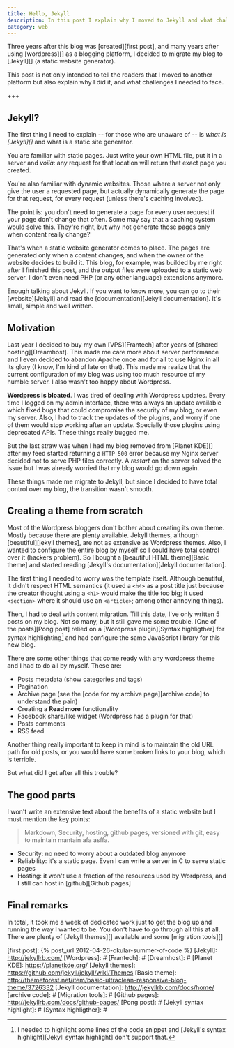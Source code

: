 ```yaml
---
title: Hello, Jekyll
description: In this post I explain why I moved to Jekyll and what challenges I had to face doing that
category: web
---
```

Three years after this blog was [created][first post], and many years after using [wordpress][] as a blogging platform, I decided to migrate my blog to [Jekyll][] (a static website generator).

This post is not only intended to tell the readers that I moved to another platform but also explain why I did it, and what challenges I needed to face.

+++

## Jekyll?

The first thing I need to explain -- for those who are unaware of -- is *what is [Jekyll][]* and what is a static site generator.

You are familiar with static pages. Just write your own HTML file, put it in a server and *voilà*: any request for that location will return that exact page you created.

You're also familiar with dynamic websites. Those where a server not only give the user a requested page, but actually dynamically generate the page for that request, for every request (unless there's caching involved).

The point is: you don't need to generate a page for every user request if your page don't change that often. Some may say that a caching system would solve this. They're right, but why not generate those pages only when content really change?

That's when a static website generator comes to place. The pages are generated only when a content changes, and when the owner of the website decides to build it. This blog, for example, was builded by me right after I finished this post, and the output files were uploaded to a static web server. I don't even need PHP (or any other language) extensions anymore.

Enough talking about Jekyll. If you want to know more, you can go to their [website][Jekyll] and read the [documentation][Jekyll documentation]. It's small, simple and well written.

## Motivation

Last year I decided to buy my own [VPS][Frantech] after years of [shared hosting][Dreamhost]. This made me care more about server performance and I even decided to abandon Apache once and for all to use Nginx in all its glory (I know, I'm kind of late on that). This made me realize that the current configuration of my blog was using too much resource of my humble server. I also wasn't too happy about Wordpress.

**Wordpress is bloated**. I was tired of dealing with Wordpress updates. Every time I logged on my admin interface, there was always an update available which fixed bugs that could compromise the security of my blog, or even my server. Also, I had to track the updates of the plugins, and worry if one of them would stop working after an update. Specially those plugins using deprecated APIs. These things really bugged me.

But the last straw was when I had my blog removed from [Planet KDE][] after my feed started returning a `HTTP 500` error because my Nginx server decided not to serve PHP files correctly. A *restart* on the server solved the issue but I was already worried that my blog would go down again.

These things made me migrate to Jekyll, but since I decided to have total control over my blog, the transition wasn't smooth.

## Creating a theme from scratch

Most of the Wordpress bloggers don't bother about creating its own theme. Mostly because there are plenty available. Jekyll themes, although [beautiful][jekyll themes], are not as extensive as Wordpress themes. Also, I wanted to configure the entire blog by myself so I could have total control over it (hackers problem). So I bought a [beautiful HTML theme][Basic theme] and started reading [Jekyll's documentation][Jekyll documentation].

The first thing I needed to worry was the template itself. Although beautiful, it didn't respect HTML semantics (it used a `<h4>` as a post title just because the creator thought using a `<h1>` would make the title too big; it used `<section>` where it should use an `<article>`; among other annoying things).

Then, I had to deal with content migration. Till this date, I've only written 5 posts on my blog. Not so many, but it still gave me some trouble. [One of the posts][Pong post] relied on a [Wordpress plugin][Syntax highligther] for syntax highlighting[^jekyll-highlight] and had configure the same JavaScript library for this new blog.

There are some other things that come ready with any wordpress theme and I had to do all by myself. These are:

- Posts metadata (show categories and tags)
- Pagination
- Archive page (see the [code for my archive page][archive code] to understand the pain)
- Creating a **Read more** functionality
- Facebook share/like widget (Wordpress has a plugin for that)
- Posts comments
- RSS feed

Another thing really important to keep in mind is to maintain the old URL path for old posts, or you would have some broken links to your blog, which is terrible.

But what did I get after all this trouble?

## The good parts

I won't write an extensive text about the benefits of a static website but I must mention the key points:

> Markdown, Security, hosting, github pages, versioned with git, easy to maintain mantain afa asffa.

- Security: no need to worry about a outdated blog anymore
- Reliability: it's a static page. Even I can write a server in C to serve static pages
- Hosting: it won't use a fraction of the resources used by Wordpress, and I still can host in [github][Github pages]

## Final remarks

In total, it took me a week of dedicated work just to get the blog up and running the way I wanted to be. You don't have to go through all this at all. There are plenty of [Jekyll themes][] available and some [migration tools][]

[first post]: {% post_url 2012-04-26-okular-summer-of-code %}
[Jekyll]: http://jekyllrb.com/
[Wordpress]: #
[Frantech]: #
[Dreamhost]: #
[Planet KDE]: https://planetkde.org/
[Jekyll themes]: https://github.com/jekyll/jekyll/wiki/Themes
[Basic theme]: http://themeforest.net/item/basic-ultraclean-responsive-blog-theme/3726332
[Jekyll documentation]: http://jekyllrb.com/docs/home/
[archive code]: #
[Migration tools]: #
[Github pages]: http://jekyllrb.com/docs/github-pages/
[Pong post]: #
[Jekyll syntax highlight]: #
[Syntax highligther]: #

[^jekyll-highlight]: I needed to highlight some lines of the code snippet and [Jekyll's syntax highlight][Jekyll syntax highlight] don't support that.
